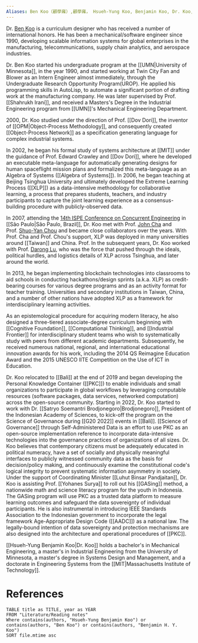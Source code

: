 ```yaml
---
Aliases: Ben Koo（顧學雍）,顧學雍， Hsueh-Yung Koo, Benjamin Koo, Dr. Koo, 
---
```

Dr. [Ben Koo](https://pkc.pub/wiki/Ben_Koo "Ben Koo") is a curriculum designer who has received a number of international honors. He has been a mechanical/software engineer since 1990, developing scalable information systems for global enterprises in the manufacturing, telecommunications, supply chain analytics, and aerospace industries.

Dr. Ben Koo started his undergraduate program at the [[UMN|University of Minnesota]], in the year 1990, and started working at Twin City Fan and Blower as an Intern Engineer almost immediately, through the Undergraduate Research Opportunity Program(UROP). He applied his programming skills in AutoLisp, to automate a significant portion of drafting work at the manufacturing company. He was later supervised by Prof. [[Shahrukh Irani]], and received a Masters's Degree in the Industrial Engineering program from [[UMN]]'s Mechanical Engineering Department.

2000, Dr. Koo studied under the direction of Prof. [[Dov Dori]], the inventor of [[OPM|Object-Process Methodology]], and consequently created [[Object-Process Network]] as a specification generating language for complex industrial systems.

In 2002, he began his formal study of systems architecture at [[MIT]] under the guidance of Prof. Edward Crawley and [[Dov Dori]], where he developed an executable meta-language for automatically generating designs for human spaceflight mission plans and formalized this meta-language as an Algebra of Systems ([[Algebra of Systems]]). In 2006, he began teaching at Beijing Tsinghua University and ultimately developed the Extreme Learning Process ([[XLP]]) as a data-intensive methodology for collaborative learning, a process that prepares students, teachers, and industry participants to capture the joint learning experience as a consensus-building procedure with publicly-observed data.

In 2007, attending the [14th ISPE Conference on Concurrent Engineering](https://link.springer.com/book/10.1007/978-1-84628-976-7) in [[São Paulo|São Paulo, Brazil]], Dr. Koo met with Prof. [John Cha](https://pkc.pub/wiki/John_Cha "John Cha") and Prof. [Shuo-Yan Chou](https://pkc.pub/wiki/Shuo-Yan_Chou "Shuo-Yan Chou") and became close collaborators over the years. With Prof. Cha and Prof. Chou's support, XLP was deployed in many universities around [[Taiwan]] and China. Prof. In the subsequent years, Dr. Koo worked with Prof. [Darong Lu](https://pkc.pub/index.php?title=Darong_Lu&action=edit&redlink=1 "Darong Lu (page does not exist)"), who was the force that pushed through the ideals, political hurdles, and logistics details of XLP across Tsinghua, and later around the world.

In 2013, he began implementing blockchain technologies into classrooms to aid schools in conducting hackathons/design sprints (a.k.a. XLP) as credit-bearing courses for various degree programs and as an activity format for teacher training. Universities and secondary institutions in Taiwan, China, and a number of other nations have adopted XLP as a framework for interdisciplinary learning activities.

As an epistemological procedure for acquiring modern literacy, he also designed a three-tiered associate-degree curriculum beginning with [[Cognitive Foundation]], [[Computational Thinking]], and [[Industrial Frontier]] for interdisciplinary student teams who wish to systematically study with peers from different academic departments. Subsequently, he received numerous national, regional, and international educational innovation awards for his work, including the 2014 QS Reimagine Education Award and the 2015 UNESCO IITE Competition on the Use of ICT in Education.

Dr. Koo relocated to [[Bali]] at the end of 2019 and began developing the Personal Knowledge Container ([[PKC]]) to enable individuals and small organizations to participate in global workflows by leveraging computable resources (software packages, data services, networked computation) across the open-source community. Starting in 2022, Dr. Koo started to work with Dr. [[Satryo Soemantri Brodjonegoro|Brodjonegoro]], President of the Indonesian Academy of Sciences, to kick-off the program on the Science of Governance during [[G20 2022]] events in [[Bali]]. [[Science of Governance]] through Self-Administered Data is an effort to use PKC as an open-source implementation reference to incorporate data-intensive technologies into the governance practices of organizations of all sizes. Dr. Koo believes that contemporary citizens must be adequately educated in political numeracy, have a set of socially and physically meaningful interfaces to publicly witnessed community data as the basis for decision/policy making, and continuously examine the constitutional code's logical integrity to prevent systematic information asymmetry in society. Under the support of Coordinating Minister [[Luhut Binsar Pandjaitan]], Dr. Koo is assisting Prof. [[Yohanes Surya]] to roll out his [[GASing]] method, a nationwide math and science literacy program for the youth in Indonesia. The GASing program will use PKC as a trusted data platform to measure learning outcomes and safeguard the data sovereignty of individual participants. He is also instrumental in introducing IEEE Standards Association to the Indonesian government to incorporate the legal framework Age-Appropriate Design Code ([[AADC]]) as a national law. The legally-bound intention of data sovereignty and protection mechanisms are also designed into the architecture and operational procedures of [[PKC]]. 

[[Hsueh-Yung Benjamin Koo|Dr. Koo]] holds a bachelor's in Mechanical Engineering, a master's in Industrial Engineering from the University of Minnesota, a master's degree in Systems Design and Management, and a doctorate in Engineering Systems from the [[MIT|Massachusetts Institute of Technology]].
# References


```dataview
TABLE title as TITLE, year as YEAR
FROM "Literature/Reading notes"
Where contains(authors, "Hsueh-Yung Benjamin Koo") or contains(authors, "Ben Koo") or contains(authors, "Benjamin H. Y. Koo")
SORT file.mtime asc
```